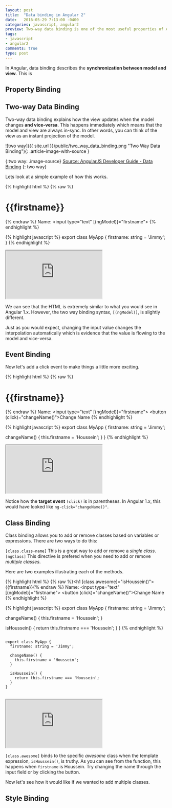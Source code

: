 ```yaml
---
layout: post
title:  "Data binding in Angular 2"
date:   2016-05-29 7:13:00 -0400
categories: javascript, angular2
preview: Two-way data binding is one of the most useful properties of Angular 1.x and although Angular 2 is one-way bound by default, applying two-way data logic is actually not that much different...
tags:
- javascript
- angular2
comments: true
type: post
---
```


In Angular, data binding describes the **synchronization between model and view**. This is 

Property Binding
------------------

Two-way Data Binding
------------------
Two-way data binding explains how the view updates when the model changes **and vice-versa**. This happens immediately which means that the model and view are always in-sync. In other words, you can think of the view as an instant projection of the model.

![two way]({{ site.url }}/public/two_way_data_binding.png "Two Way Data Binding"){: .article-image-with-source }

{:two way: .image-source}
[Source: AngularJS Developer Guide - Data Binding](https://docs.angularjs.org/guide/databinding)
{: two way}

Lets look at a simple example of how this works.

{% highlight html %}
{% raw %}<h1>{{firstname}}</h1>{% endraw %}
Name: <input type="text" [(ngModel)]="firstname">
{% endhighlight %}

{% highlight javascript %}
export class MyApp {
  firstname: string = 'Jimmy';
}
{% endhighlight %}

<iframe src="https://embed.plnkr.co/HpQHJ6ljGFrHy8abCPuh/"></iframe>

We can see that the HTML is extremely similar to what you would see in Angular 1.x. However, the two way binding syntax, `[(ngModel)]`, is slightly different. 

Just as you would expect, changing the input value changes the interpolation automatically which is evidence that the value is flowing to the model and vice-versa.

Event Binding
------------------
Now let's add a click event to make things a little more exciting.

{% highlight html %}
{% raw %}<h1>{{firstname}}</h1>{% endraw %}
Name: <input type="text" [(ngModel)]="firstname">
<button (click)="changeName()">Change Name</button>
{% endhighlight %}

{% highlight javascript %}
export class MyApp {
  firstname: string = 'Jimmy';
  
  changeName() {
    this.firstname = 'Houssein';
  }
}
{% endhighlight %}

<iframe src="https://embed.plnkr.co/uz7glTDWzw8D2UiyTXPG/"></iframe>

Notice how the **target event** `(click)` is in parentheses. In Angular 1.x, this would have looked like  `ng-click="changeName()"`.

Class Binding
------------------
Class binding allows you to add or remove classes based on variables or expressions. There are two ways to do this:

`[class.class-name]` This is a great way to add or remove a *single class*.<br> 
`[ngClass]` This directive is prefered when you need to add or remove *multiple classes*. 

Here are two examples illustrating each of the methods.

{% highlight html %}
{% raw %}<h1 [class.awesome]="isHoussein()">{{firstname}}</h1>{% endraw %}
Name: <input type="text" [(ngModel)]="firstname">
<button (click)="changeName()">Change Name</button>
{% endhighlight %}

{% highlight javascript %}
export class MyApp {
  firstname: string = 'Jimmy';
  
  changeName() {
    this.firstname = 'Houssein';
  }
  
  isHoussein() {
    return this.firstname === 'Houssein';
  }
}
{% endhighlight %}

<pre>
<code class="language-typescript">
export class MyApp {
  firstname: string = 'Jimmy';
  
  changeName() {
    this.firstname = 'Houssein';
  }
  
  isHoussein() {
    return this.firstname === 'Houssein';
  }
}
</code>
</pre>

<iframe src="https://embed.plnkr.co/BEwduasMI8xotkJKRUsN/"></iframe>

`[class.awesome]` binds to the specific *awesome* class when the template expression, `isHoussein()`, is truthy. As you can see from the function, this happens when `firstname` is Houssein. Try changing the name through the input field or by clicking the button.

Now let's see how it would like if we wanted to add multiple classes.  

Style Binding
------------------